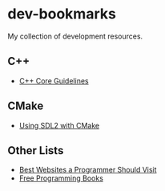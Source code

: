# dev-bookmarks
My collection of development resources.

## C++
* [C++ Core Guidelines](http://isocpp.github.io/CppCoreGuidelines/CppCoreGuidelines)

## CMake
* [Using SDL2 with CMake](https://trenki2.github.io/blog/2017/06/02/using-sdl2-with-cmake/)

## Other Lists
* [Best Websites a Programmer Should Visit](https://github.com/sdmg15/Best-websites-a-programmer-should-visit)
* [Free Programming Books](https://github.com/EbookFoundation/free-programming-books)
